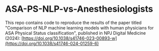 # ASA-PS-NLP-vs-Anesthesiologists
This repo contains code to reproduce the results of the paper titled "Comparison of NLP machine learning models with human physicians for ASA Physical Status classification", published in NPJ Digital Medicine (2024): [https://doi.org/10.1038/s41746-023-00893-w](https://doi.org/10.1038/s41746-024-01259-6)
